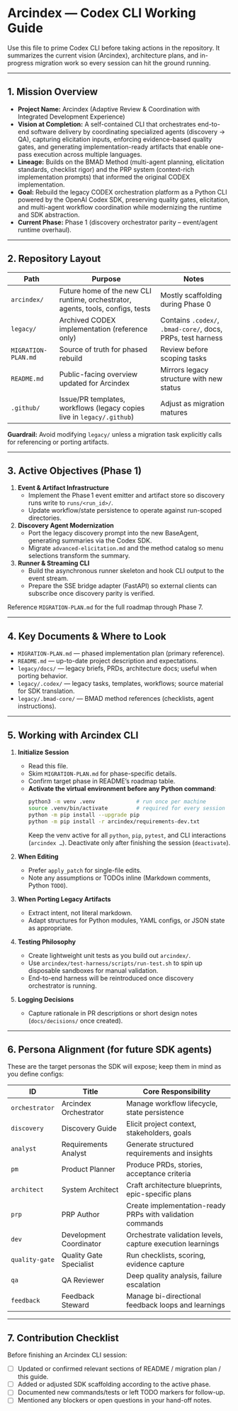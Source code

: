 # Arcindex — Codex CLI Working Guide

Use this file to prime Codex CLI before taking actions in the repository. It summarizes the current vision (Arcindex), architecture plans, and in-progress migration work so every session can hit the ground running.

---

## 1. Mission Overview

- **Project Name:** Arcindex (Adaptive Review & Coordination with Integrated Development Experience)
- **Vision at Completion:** A self-contained CLI that orchestrates end-to-end software delivery by coordinating specialized agents (discovery → QA), capturing elicitation inputs, enforcing evidence-based quality gates, and generating implementation-ready artifacts that enable one-pass execution across multiple languages.
- **Lineage:** Builds on the BMAD Method (multi-agent planning, elicitation standards, checklist rigor) and the PRP system (context-rich implementation prompts) that informed the original CODEX implementation.
- **Goal:** Rebuild the legacy CODEX orchestration platform as a Python CLI powered by the OpenAI Codex SDK, preserving quality gates, elicitation, and multi-agent workflow coordination while modernizing the runtime and SDK abstraction.
- **Current Phase:** Phase 1 (discovery orchestrator parity – event/agent runtime overhaul).

---

## 2. Repository Layout

| Path | Purpose | Notes |
|------|---------|-------|
| `arcindex/` | Future home of the new CLI runtime, orchestrator, agents, tools, configs, tests | Mostly scaffolding during Phase 0 |
| `legacy/` | Archived CODEX implementation (reference only) | Contains `.codex/`, `.bmad-core/`, docs, PRPs, test harness |
| `MIGRATION-PLAN.md` | Source of truth for phased rebuild | Review before scoping tasks |
| `README.md` | Public-facing overview updated for Arcindex | Mirrors legacy structure with new status |
| `.github/` | Issue/PR templates, workflows (legacy copies live in `legacy/.github`) | Adjust as migration matures |

**Guardrail:** Avoid modifying `legacy/` unless a migration task explicitly calls for referencing or porting artifacts.

---

## 3. Active Objectives (Phase 1)

1. **Event & Artifact Infrastructure**
   - Implement the Phase 1 event emitter and artifact store so discovery runs write to `runs/<run_id>/`.
   - Update workflow/state persistence to operate against run-scoped directories.
2. **Discovery Agent Modernization**
   - Port the legacy discovery prompt into the new BaseAgent, generating summaries via the Codex SDK.
   - Migrate `advanced-elicitation.md` and the method catalog so menu selections transform the summary.
3. **Runner & Streaming CLI**
   - Build the asynchronous runner skeleton and hook CLI output to the event stream.
   - Prepare the SSE bridge adapter (FastAPI) so external clients can subscribe once discovery parity is verified.

Reference `MIGRATION-PLAN.md` for the full roadmap through Phase 7.

---

## 4. Key Documents & Where to Look

- `MIGRATION-PLAN.md` — phased implementation plan (primary reference).
- `README.md` — up-to-date project description and expectations.
- `legacy/docs/` — legacy briefs, PRDs, architecture docs; useful when porting behavior.
- `legacy/.codex/` — legacy tasks, templates, workflows; source material for SDK translation.
- `legacy/.bmad-core/` — BMAD method references (checklists, agent instructions).

---

## 5. Working with Arcindex CLI

1. **Initialize Session**
   - Read this file.
   - Skim `MIGRATION-PLAN.md` for phase-specific details.
   - Confirm target phase in README’s roadmap table.
   - **Activate the virtual environment before any Python command**:
     ```bash
     python3 -m venv .venv             # run once per machine
     source .venv/bin/activate         # required for every session
     python -m pip install --upgrade pip
     python -m pip install -r arcindex/requirements-dev.txt
     ```
     Keep the venv active for all `python`, `pip`, `pytest`, and CLI interactions (`arcindex …`). Deactivate only after finishing the session (`deactivate`).

2. **When Editing**
   - Prefer `apply_patch` for single-file edits.
   - Note any assumptions or TODOs inline (Markdown comments, Python `TODO`).

3. **When Porting Legacy Artifacts**
   - Extract intent, not literal markdown.
   - Adapt structures for Python modules, YAML configs, or JSON state as appropriate.

4. **Testing Philosophy**
   - Create lightweight unit tests as you build out `arcindex/`.
   - Use `arcindex/test-harness/scripts/run-test.sh` to spin up disposable sandboxes for manual validation.
   - End-to-end harness will be reintroduced once discovery orchestrator is running.

5. **Logging Decisions**
   - Capture rationale in PR descriptions or short design notes (`docs/decisions/` once created).

---

## 6. Persona Alignment (for future SDK agents)

These are the target personas the SDK will expose; keep them in mind as you define configs:

| ID | Title | Core Responsibility |
|----|-------|---------------------|
| `orchestrator` | Arcindex Orchestrator | Manage workflow lifecycle, state persistence |
| `discovery` | Discovery Guide | Elicit project context, stakeholders, goals |
| `analyst` | Requirements Analyst | Generate structured requirements and insights |
| `pm` | Product Planner | Produce PRDs, stories, acceptance criteria |
| `architect` | System Architect | Craft architecture blueprints, epic-specific plans |
| `prp` | PRP Author | Create implementation-ready PRPs with validation commands |
| `dev` | Development Coordinator | Orchestrate validation levels, capture execution learnings |
| `quality-gate` | Quality Gate Specialist | Run checklists, scoring, evidence capture |
| `qa` | QA Reviewer | Deep quality analysis, failure escalation |
| `feedback` | Feedback Steward | Manage bi-directional feedback loops and learnings |

---

## 7. Contribution Checklist

Before finishing an Arcindex CLI session:

- [ ] Updated or confirmed relevant sections of README / migration plan / this guide.
- [ ] Added or adjusted SDK scaffolding according to the active phase.
- [ ] Documented new commands/tests or left TODO markers for follow-up.
- [ ] Mentioned any blockers or open questions in your hand-off notes.
